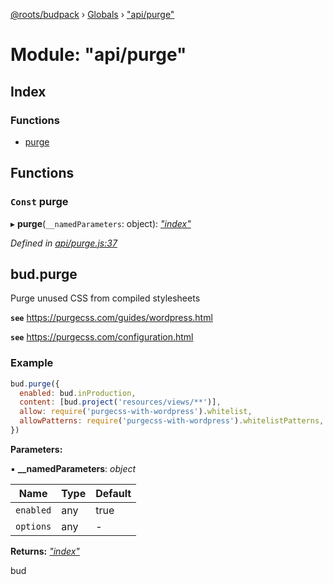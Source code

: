 [@roots/budpack](../README.md) › [Globals](../globals.md) › ["api/purge"](_api_purge_.md)

# Module: "api/purge"

## Index

### Functions

* [purge](_api_purge_.md#const-purge)

## Functions

### `Const` purge

▸ **purge**(`__namedParameters`: object): *["index"](_index_.md)*

*Defined in [api/purge.js:37](https://github.com/roots/bud-support/blob/bc9161d/src/budpack/builder/api/purge.js#L37)*

## bud.purge

Purge unused CSS from compiled stylesheets

**`see`** https://purgecss.com/guides/wordpress.html

**`see`** https://purgecss.com/configuration.html

### Example

```js
bud.purge({
  enabled: bud.inProduction,
  content: [bud.project('resources/views/**')],
  allow: require('purgecss-with-wordpress').whitelist,
  allowPatterns: require('purgecss-with-wordpress').whitelistPatterns,
})
```

**Parameters:**

▪ **__namedParameters**: *object*

Name | Type | Default |
------ | ------ | ------ |
`enabled` | any | true |
`options` | any | - |

**Returns:** *["index"](_index_.md)*

bud
